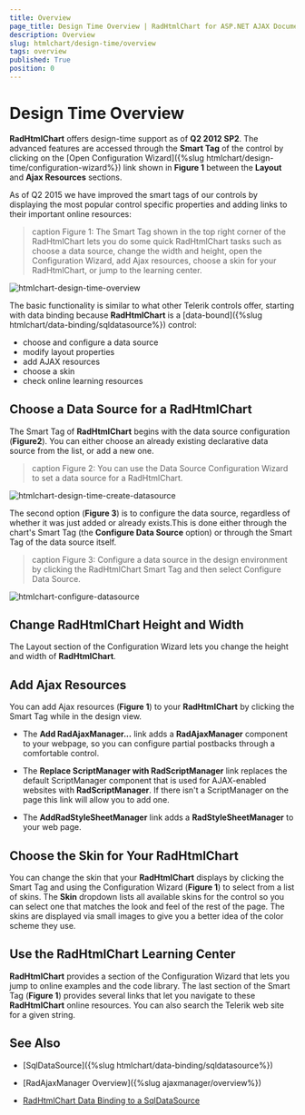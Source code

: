 ```yaml
---
title: Overview
page_title: Design Time Overview | RadHtmlChart for ASP.NET AJAX Documentation
description: Overview
slug: htmlchart/design-time/overview
tags: overview
published: True
position: 0
---
```


# Design Time Overview

**RadHtmlChart** offers design-time support as of **Q2 2012 SP2**. The	advanced features are accessed through the **Smart Tag** of the control	by clicking on the [Open Configuration Wizard]({%slug htmlchart/design-time/configuration-wizard%}) link shown in **Figure 1** between the **Layout** and **Ajax Resources** sections.

As of Q2 2015 we have improved the smart tags of our controls by displaying the most popular control specific properties and adding links to their important online resources:

>caption Figure 1: The Smart Tag shown in the top right corner of the RadHtmlChart lets you do some quick RadHtmlChart tasks such as choose a data source, change the width and height, open the Configuration Wizard, add Ajax resources, choose a skin for your RadHtmlChart, or jump to the learning center.

![htmlchart-design-time-overview](images/htmlchart-design-time-overview.png)

The basic functionality is similar to what other Telerik controls offer, starting with data binding because **RadHtmlChart** is a [data-bound]({%slug htmlchart/data-binding/sqldatasource%}) control:

* choose and configure a data source
* modify layout properties
* add AJAX resources
* choose a skin
* check online learning resources

## Choose a Data Source for a RadHtmlChart

The Smart Tag of **RadHtmlChart** begins with the data source configuration (**Figure2**). You can either choose an already existing declarative data source from the list, or add a new one.

>caption Figure 2: You can use the Data Source Configuration Wizard to set a data source for a RadHtmlChart.

![htmlchart-design-time-create-datasource](images/htmlchart-design-time-create-datasource.png)

The second option (**Figure 3**) is to configure the data source, regardless of whether it was just added or already exists.This is done either through the chart's Smart Tag (the **Configure Data Source** option) or through the Smart Tag of the data source itself.

>caption Figure 3: Configure a data source in the design environment by clicking the RadHtmlChart Smart Tag and then select Configure Data Source.

![htmlchart-configure-datasource](images/htmlchart-configure-datasource.png)

## Change RadHtmlChart Height and Width

The Layout section of the Configuration Wizard lets you change the height and width of **RadHtmlChart**.

## Add Ajax Resources

You can add Ajax resources (**Figure 1**) to your **RadHtmlChart** by clicking the Smart Tag while in the design view.

* The **Add RadAjaxManager...** link adds a **RadAjaxManager** component to your webpage, so you can configure partial postbacks through a comfortable control.

* The **Replace ScriptManager with RadScriptManager** link replaces the default ScriptManager component that is used for AJAX-enabled websites with **RadScriptManager**. If there isn't a ScriptManager on the page this link will allow you to add one.

* The **AddRadStyleSheetManager** link adds a **RadStyleSheetManager** to your web page.

## Choose the Skin for Your RadHtmlChart

You can change the skin that your **RadHtmlChart** displays by clicking the Smart Tag and using the Configuration Wizard (**Figure 1**) to select from a list of skins. The **Skin** dropdown lists all available skins for the control so you can select one that matches the look and feel of the rest of the page. The skins are displayed via small images to give you a better idea of the color scheme they use.

## Use the RadHtmlChart Learning Center

**RadHtmlChart** provides a section of the Configuration Wizard that lets you jump to online examples and the code library. The last section of the Smart Tag (**Figure 1**) provides several links that let you navigate to these **RadHtmlChart** online resources. You can also search the Telerik web site for a given string.

## See Also

 * [SqlDataSource]({%slug htmlchart/data-binding/sqldatasource%})
 
 * [RadAjaxManager Overview]({%slug ajaxmanager/overview%})

 * [RadHtmlChart Data Binding to a SqlDataSource](http://demos.telerik.com/aspnet-ajax/htmlchart/examples/databinding/database/defaultcs.aspx)
